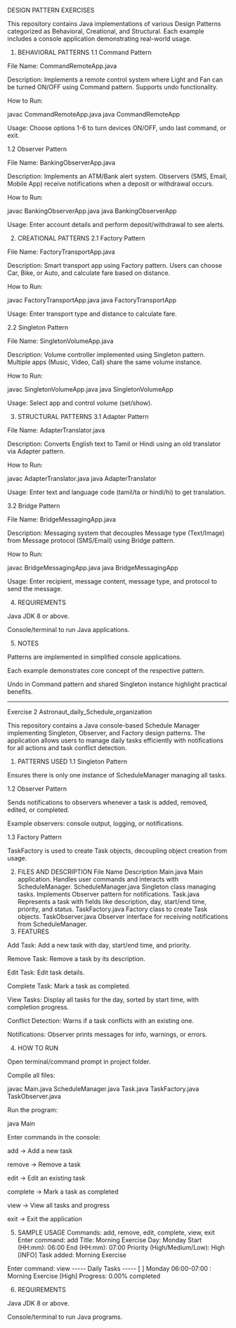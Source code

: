 DESIGN PATTERN EXERCISES

This repository contains Java implementations of various Design Patterns categorized as Behavioral, Creational, and Structural. Each example includes a console application demonstrating real-world usage.

1. BEHAVIORAL PATTERNS
1.1 Command Pattern

File Name: CommandRemoteApp.java

Description: Implements a remote control system where Light and Fan can be turned ON/OFF using Command pattern. Supports undo functionality.

How to Run:

javac CommandRemoteApp.java
java CommandRemoteApp


Usage: Choose options 1-6 to turn devices ON/OFF, undo last command, or exit.

1.2 Observer Pattern

File Name: BankingObserverApp.java

Description: Implements an ATM/Bank alert system. Observers (SMS, Email, Mobile App) receive notifications when a deposit or withdrawal occurs.

How to Run:

javac BankingObserverApp.java
java BankingObserverApp


Usage: Enter account details and perform deposit/withdrawal to see alerts.

2. CREATIONAL PATTERNS
2.1 Factory Pattern

File Name: FactoryTransportApp.java

Description: Smart transport app using Factory pattern. Users can choose Car, Bike, or Auto, and calculate fare based on distance.

How to Run:

javac FactoryTransportApp.java
java FactoryTransportApp


Usage: Enter transport type and distance to calculate fare.

2.2 Singleton Pattern

File Name: SingletonVolumeApp.java

Description: Volume controller implemented using Singleton pattern. Multiple apps (Music, Video, Call) share the same volume instance.

How to Run:

javac SingletonVolumeApp.java
java SingletonVolumeApp


Usage: Select app and control volume (set/show).

3. STRUCTURAL PATTERNS
3.1 Adapter Pattern

File Name: AdapterTranslator.java

Description: Converts English text to Tamil or Hindi using an old translator via Adapter pattern.

How to Run:

javac AdapterTranslator.java
java AdapterTranslator


Usage: Enter text and language code (tamil/ta or hindi/hi) to get translation.

3.2 Bridge Pattern

File Name: BridgeMessagingApp.java

Description: Messaging system that decouples Message type (Text/Image) from Message protocol (SMS/Email) using Bridge pattern.

How to Run:

javac BridgeMessagingApp.java
java BridgeMessagingApp


Usage: Enter recipient, message content, message type, and protocol to send the message.

4. REQUIREMENTS

Java JDK 8 or above.

Console/terminal to run Java applications.

5. NOTES

Patterns are implemented in simplified console applications.

Each example demonstrates core concept of the respective pattern.

Undo in Command pattern and shared Singleton instance highlight practical benefits.



----------------------------------------------------

Exercise 2 Astronaut_daily_Schedule_organization


This repository contains a Java console-based Schedule Manager implementing Singleton, Observer, and Factory design patterns. The application allows users to manage daily tasks efficiently with notifications for all actions and task conflict detection.

1. PATTERNS USED
1.1 Singleton Pattern

Ensures there is only one instance of ScheduleManager managing all tasks.

1.2 Observer Pattern

Sends notifications to observers whenever a task is added, removed, edited, or completed.

Example observers: console output, logging, or notifications.

1.3 Factory Pattern

TaskFactory is used to create Task objects, decoupling object creation from usage.

2. FILES AND DESCRIPTION
File Name	Description
Main.java	Main application. Handles user commands and interacts with ScheduleManager.
ScheduleManager.java	Singleton class managing tasks. Implements Observer pattern for notifications.
Task.java	Represents a task with fields like description, day, start/end time, priority, and status.
TaskFactory.java	Factory class to create Task objects.
TaskObserver.java	Observer interface for receiving notifications from ScheduleManager.
3. FEATURES

Add Task: Add a new task with day, start/end time, and priority.

Remove Task: Remove a task by its description.

Edit Task: Edit task details.

Complete Task: Mark a task as completed.

View Tasks: Display all tasks for the day, sorted by start time, with completion progress.

Conflict Detection: Warns if a task conflicts with an existing one.

Notifications: Observer prints messages for info, warnings, or errors.

4. HOW TO RUN

Open terminal/command prompt in project folder.

Compile all files:

javac Main.java ScheduleManager.java Task.java TaskFactory.java TaskObserver.java


Run the program:

java Main


Enter commands in the console:

add → Add a new task

remove → Remove a task

edit → Edit an existing task

complete → Mark a task as completed

view → View all tasks and progress

exit → Exit the application

5. SAMPLE USAGE
Commands: add, remove, edit, complete, view, exit
Enter command: add
Title: Morning Exercise
Day: Monday
Start (HH:mm): 06:00
End (HH:mm): 07:00
Priority (High/Medium/Low): High
[INFO] Task added: Morning Exercise

Enter command: view
----- Daily Tasks -----
[ ] Monday 06:00-07:00 : Morning Exercise [High]
Progress: 0.00% completed

6. REQUIREMENTS

Java JDK 8 or above.

Console/terminal to run Java programs.
